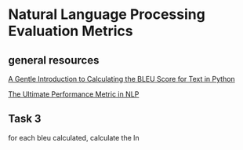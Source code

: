 # Natural Language Processing Evaluation Metrics

## general resources

[A Gentle Introduction to Calculating the BLEU Score for Text in Python](https://machinelearningmastery.com/calculate-bleu-score-for-text-python/)

[The Ultimate Performance Metric in NLP](https://towardsdatascience.com/the-ultimate-performance-metric-in-nlp-111df6c64460)


## Task 3

for each bleu calculated, calculate the ln